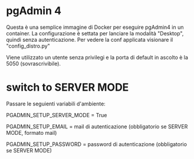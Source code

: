 # pgAdmin 4

Questa è una semplice immagine di Docker per eseguire pgAdmin4 in un container.
La configurazione è settata per lanciare la modalità "Desktop", quindi senza autenticazione.
Per vedere la conf applicata visionare il "config_distro.py"

Viene utilizzato un utente senza privilegi e la porta di default in ascolto è la 5050 (sovrascrivibile).

# switch to SERVER MODE

Passare le seguienti variabili d'ambiente:

PGADMIN_SETUP_SERVER_MODE = True

PGADMIN_SETUP_EMAIL = mail di autenticazione (obbligatorio se SERVER MODE, formato mail)

PGADMIN_SETUP_PASSWORD = password di autenticazione (obbligatorio se SERVER MODE)
